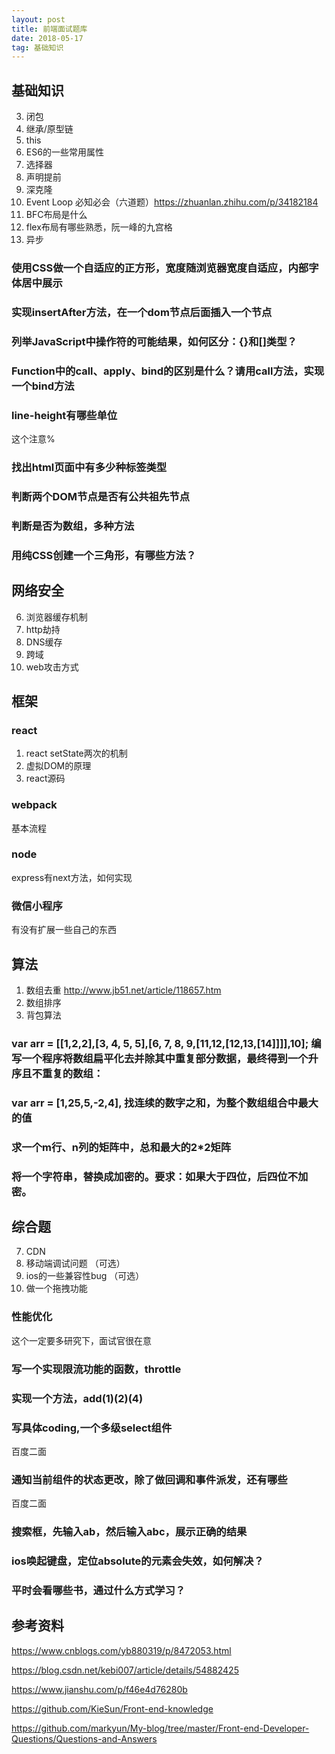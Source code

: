 ```yaml
---
layout: post
title: 前端面试题库
date: 2018-05-17
tag: 基础知识
---
```


## 基础知识
3. 闭包
4. 继承/原型链 
5. this
6. ES6的一些常用属性
8. 选择器
9. 声明提前
10. 深克隆
11. Event Loop 必知必会（六道题）https://zhuanlan.zhihu.com/p/34182184
12. BFC布局是什么
13. flex布局有哪些熟悉，阮一峰的九宫格
16. 异步

### 使用CSS做一个自适应的正方形，宽度随浏览器宽度自适应，内部字体居中展示
### 实现insertAfter方法，在一个dom节点后面插入一个节点

### 列举JavaScript中操作符的可能结果，如何区分：{}和[]类型？

### Function中的call、apply、bind的区别是什么？请用call方法，实现一个bind方法
### line-height有哪些单位
这个注意%
### 找出html页面中有多少种标签类型
### 判断两个DOM节点是否有公共祖先节点
### 判断是否为数组，多种方法
### 用纯CSS创建一个三角形，有哪些方法？
## 网络安全
6. 浏览器缓存机制
8. http劫持
9. DNS缓存
10. 跨域
11. web攻击方式
## 框架
### react
1. react setState两次的机制
2. 虚拟DOM的原理
3. react源码
### webpack
基本流程
### node
express有next方法，如何实现
### 微信小程序
有没有扩展一些自己的东西
## 算法
1. 数组去重 http://www.jb51.net/article/118657.htm
2. 数组排序
3. 背包算法


### var arr = [[1,2,2],[3, 4, 5, 5],[6, 7, 8, 9,[11,12,[12,13,[14]]]],10]; 编写一个程序将数组扁平化去并除其中重复部分数据，最终得到一个升序且不重复的数组：
### var arr = [1,25,5,-2,4], 找连续的数字之和，为整个数组组合中最大的值
### 求一个m行、n列的矩阵中，总和最大的2*2矩阵
### 将一个字符串，替换成加密的。要求：如果大于四位，后四位不加密。

## 综合题
7. CDN
9. 移动端调试问题 （可选）
10. ios的一些兼容性bug （可选）
15. 做一个拖拽功能

### 性能优化
这个一定要多研究下，面试官很在意

### 写一个实现限流功能的函数，throttle

### 实现一个方法，add(1)(2)(4)
### 写具体coding,一个多级select组件
百度二面
### 通知当前组件的状态更改，除了做回调和事件派发，还有哪些
百度二面
### 搜索框，先输入ab，然后输入abc，展示正确的结果
### ios唤起键盘，定位absolute的元素会失效，如何解决？
### 平时会看哪些书，通过什么方式学习？
## 参考资料
https://www.cnblogs.com/yb880319/p/8472053.html

https://blog.csdn.net/kebi007/article/details/54882425

https://www.jianshu.com/p/f46e4d76280b

https://github.com/KieSun/Front-end-knowledge

https://github.com/markyun/My-blog/tree/master/Front-end-Developer-Questions/Questions-and-Answers





